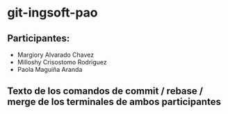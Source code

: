# git-ingsoft-pao
## Participantes:
- Margiory Alvarado Chavez
- Milloshy Crisostomo Rodriguez
- Paola Maguiña Aranda
## Texto de los comandos de commit / rebase / merge de los terminales de ambos participantes






